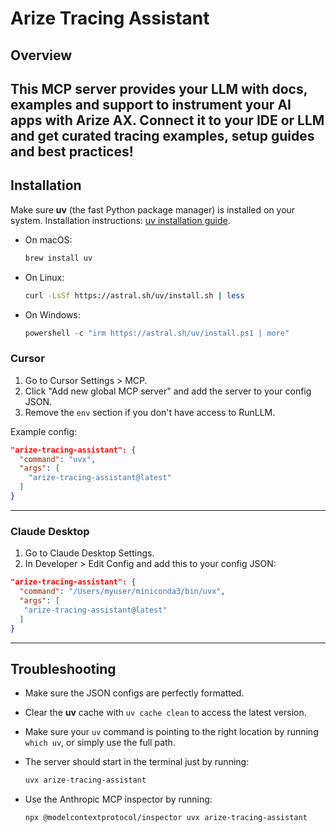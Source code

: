 # Arize Tracing Assistant

## Overview

This MCP server provides your LLM with docs, examples and support to instrument your AI apps with Arize AX.
Connect it to your IDE or LLM and get curated tracing examples, setup guides and best practices!
---

## Installation

Make sure **uv** (the fast Python package manager) is installed on your system. Installation instructions: [uv installation guide](https://docs.astral.sh/uv/getting-started/installation/#standalone-installer).

  - On macOS:
    ```bash
    brew install uv
    ```
  - On Linux:
    ```bash
    curl -LsSf https://astral.sh/uv/install.sh | less
    ```
  - On Windows:
    ```powershell
    powershell -c "irm https://astral.sh/uv/install.ps1 | more"
    ```

### Cursor

1. Go to Cursor Settings > MCP.
2. Click "Add new global MCP server" and add the server to your config JSON.
3. Remove the `env` section if you don't have access to RunLLM.

Example config:

```json
"arize-tracing-assistant": {
  "command": "uvx",
  "args": [
    "arize-tracing-assistant@latest"
  ]
}
```

---

### Claude Desktop

1. Go to Claude Desktop Settings.
2. In Developer > Edit Config and add this to your config JSON:

```json
"arize-tracing-assistant": {
  "command": "/Users/myuser/miniconda3/bin/uvx",
  "args": [
   "arize-tracing-assistant@latest"
  ]
}
```

---

## Troubleshooting

- Make sure the JSON configs are perfectly formatted.
- Clear the **uv** cache with `uv cache clean` to access the latest version.
- Make sure your `uv` command is pointing to the right location by running `which uv`, or simply use the full path.
- The server should start in the terminal just by running:

  ```bash
  uvx arize-tracing-assistant
  ```
- Use the Anthropic MCP inspector by running:
  ```bash
  npx @modelcontextprotocol/inspector uvx arize-tracing-assistant
  ```

